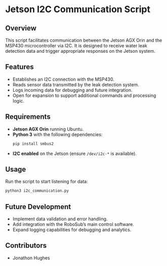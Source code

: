 # Jetson I2C Communication Script

## Overview
This script facilitates communication between the Jetson AGX Orin and the MSP430 microcontroller via I2C. It is designed to receive water leak detection data and trigger appropriate responses on the Jetson system.

## Features
- Establishes an I2C connection with the MSP430.
- Reads sensor data transmitted by the leak detection system.
- Logs incoming data for debugging and future integration.
- Open for expansion to support additional commands and processing logic.

## Requirements
- **Jetson AGX Orin** running Ubuntu.
- **Python 3** with the following dependencies:
  ```sh
  pip install smbus2
  ```
- **I2C enabled** on the Jetson (ensure `/dev/i2c-*` is available).

## Usage
Run the script to start listening for data:
```sh
python3 i2c_communication.py
```

## Future Development
- Implement data validation and error handling.
- Add integration with the RoboSub’s main control software.
- Expand logging capabilities for debugging and analytics.

## Contributors
- Jonathon Hughes

